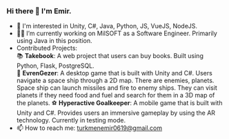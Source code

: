 ### Hi there 👋 I'm Emir.

- 🔭 I'm interested in Unity, C#, Java, Python, JS, VueJS, NodeJS.
- 👨‍💻 I’m currently working on MilSOFT as a Software Engineer. Primarily using Java in this position.
- Contributed Projects:   
  📚 **Takebook**: A web project that users can buy books. Built using Python, Flask, PostgreSQL.   
  🚀 **EvrenGezer**: A desktop game that is built with Unity and C#. Users navigate a space ship through a 2D map. There are enemies, planets. Space ship can launch missiles and fire to enemy ships. They can visit planets if they need food and fuel and search for them in a 3D map of the planets.
  :soccer: **Hyperactive Goalkeeper**: A mobile game that is built with Unity and C#. Provides users an immersive gameplay by using the AR technology. Currently in testing mode.
- 📫 How to reach me: turkmenemir0619@gmail.com

